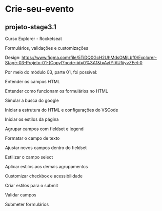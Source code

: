 # Crie-seu-evento
## projeto-stage3.1

Curso Explorer - Rocketseat

Formulários, validações e customizações

Design: https://www.figma.com/file/5TiDQ0GcH2UhMdsOMjLbf0/Explorer-Stage-03-Projeto-01-(Copy)?node-id=0%3A1&t=AytYIAUfiiyvZEel-0

Por meio do módulo 03, parte 01, foi possível:

Entender os campos HTML

Entender como funcionam os formulários no HTML

Simular a busca do google

Iniciar a estrutura do HTML e configurações do VSCode

Iniciar os estilos da página

Agrupar campos com fieldset e legend

Formatar o campo de texto

Ajustar novos campos dentro do fieldset

Estilizar o campo select

Aplicar estilos aos demais agrupamentos

Customizar checkbox e acessibilidade

Criar estilos para o submit

Validar campos

Submeter formulários
